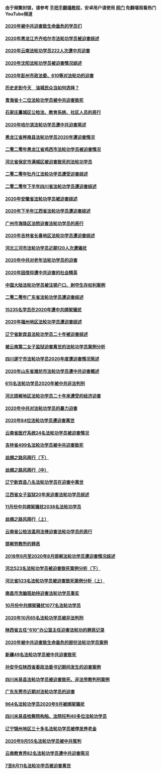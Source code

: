 #### 由于频繁封锁，请参考 [手把手翻墙教程](https://github.com/gfw-breaker/guides/wiki/)，安卓用户请使用 [网门](https://github.com/gfw-breaker/nogfw/blob/master/dl.md?t=01301400) 免翻墙观看热门YouTube频道 

#### [2020年被中共迫害致生命垂危的学员们](../pages/328/419132.md?t=01301400) 

#### [2020年黑龙江齐齐哈尔市法轮功学员被迫害综述](../pages/328/419175.md?t=01301400) 

#### [2020年云南法轮功学员222人次遭中共迫害](../pages/328/419130.md?t=01301400) 

#### [2020年沈阳法轮功学员被迫害情况综述](../pages/328/419088.md?t=01301400) 

#### [2020年彭州市政法委、610等对法轮功的迫害](../pages/328/419092.md?t=01301400) 

#### [历史走到今天　油城民众当如何选择？](../pages/328/419084.md?t=01301400) 

#### [青海省十二位法轮功学员被中共迫害致死](../pages/328/419002.md?t=01301400) 

#### [石家庄藁城区公检法、教育系统、社区人员的恶行](../pages/328/419000.md?t=01301400) 

#### [2020年哈尔滨法轮功学员遭中共迫害简述](../pages/328/418966.md?t=01301400) 

#### [黑龙江省桦南县法轮功学员2020年遭迫害情况](../pages/328/418993.md?t=01301400) 

#### [二零二零年黑龙江省鸡西市法轮功学员被迫害情况](../pages/328/418957.md?t=01301400) 

#### [河北省保定市满城区被迫害致死的法轮功学员](../pages/328/418806.md?t=01301400) 

#### [二零二零年牡丹江法轮功学员遭受迫害综述](../pages/328/418822.md?t=01301400) 

#### [二零二零年下半年四川省法轮功学员遭迫害综述](../pages/328/418762.md?t=01301400) 

#### [2020年安徽省法轮功学员被迫害综述](../pages/328/418751.md?t=01301400) 

#### [2020年下半年江西省法轮功学员遭迫害综述](../pages/328/418732.md?t=01301400) 

#### [广州市海珠区法院迫害法轮功学员的恶行](../pages/328/418722.md?t=01301400) 

#### [2020年吉林省长春地区法轮功学员遭迫害综述](../pages/328/418422.md?t=01301400) 

#### [河北三河市法轮功学员近期120人次遭骚扰](../pages/328/418620.md?t=01301400) 

#### [2020年中共对老年法轮功学员的迫害](../pages/328/418627.md?t=01301400) 

#### [2020年因信仰遭中共迫害的社会精英](../pages/328/418601.md?t=01301400) 

#### [中国大陆法轮功学员被注销户口、剥夺生存权利案例](../pages/328/418575.md?t=01301400) 

#### [二零二零年广东省法轮功学员遭迫害综述](../pages/328/418452.md?t=01301400) 

#### [15235名学员在2020年遭中共绑架骚扰](../pages/328/418447.md?t=01301400) 

#### [2020年福州地区法轮功学员遭迫害综述](../pages/328/418352.md?t=01301400) 

#### [辽宁省新宾县法轮功学员二十年被迫害综述](../pages/328/418318.md?t=01301400) 

#### [被云南第二女子监狱迫害离世的法轮功学员案例分析](../pages/328/417986.md?t=01301400) 

#### [四川遂宁市法轮功学员2020年度遭迫害情况简述](../pages/328/418083.md?t=01301400) 

#### [2020年山东省潍坊市法轮功学员遭中共迫害概述](../pages/328/418128.md?t=01301400) 

#### [615名法轮功学员2020年被中共非法判刑](../pages/328/418123.md?t=01301400) 

#### [河北邯郸地区法轮功学员二十年来遭受的经济迫害](../pages/328/417554.md?t=01301400) 

#### [2020年中共对法轮功学员的暴力迫害](../pages/328/416854.md?t=01301400) 

#### [2020年84位法轮功学员遭迫害离世](../pages/328/416947.md?t=01301400) 

#### [云南省医疗系统24名法轮功学员被迫害情况](../pages/328/416978.md?t=01301400) 

#### [吉林省499名法轮功学员被中共迫害致死](../pages/328/416519.md?t=01301400) 

#### [丝绸之路风雨行（下）](../pages/328/416166.md?t=01301400) 

#### [丝绸之路风雨行（中）](../pages/328/416165.md?t=01301400) 

#### [辽宁新宾县八名法轮功学员在迫害中离世](../pages/328/416383.md?t=01301400) 

#### [江西省女子监狱20年来迫害法轮功学员综述](../pages/328/416327.md?t=01301400) 

#### [11月份中共绑架骚扰2038名法轮功学员](../pages/328/416210.md?t=01301400) 

#### [丝绸之路风雨行（上）](../pages/328/416167.md?t=01301400) 

#### [云南省公检法滥用法律迫害法轮功学员的恶行](../pages/328/416012.md?t=01301400) 

#### [邯郸劳教所的罪恶](../pages/328/415894.md?t=01301400) 

#### [2018年9月至2020年8月邯郸法轮功学员遭迫害情况综述](../pages/328/415563.md?t=01301400) 

#### [河北523名法轮功学员被迫害致死案例分析（下）](../pages/328/414942.md?t=01301400) 

#### [河北省523名法轮功学员被迫害致死案例分析（上）](../pages/328/414941.md?t=01301400) 

#### [南昌市洗脑班劫持迫害法轮功学员事实](../pages/328/415048.md?t=01301400) 

#### [10月份中共绑架骚扰1077名法轮功学员](../pages/328/414995.md?t=01301400) 

#### [2020年10月65名法轮功学员被非法判刑](../pages/328/414617.md?t=01301400) 

#### [陕西省五任“610”办公室主任迫害法轮功的罪恶记录](../pages/328/414486.md?t=01301400) 

#### [2020年被中共迫害致生命垂危的部份法轮功学员案例](../pages/328/414427.md?t=01301400) 

#### [新疆49名法轮功学员被中共迫害致死](../pages/328/414290.md?t=01301400) 

#### [孙安华任陕西省委政法委书记期间发生的迫害案例](../pages/328/414015.md?t=01301400) 

#### [四川米易县法轮功学员被迫害致死、非法劳教判刑案例](../pages/328/413847.md?t=01301400) 

#### [广东东莞市近期对法轮功学员的迫害](../pages/328/413888.md?t=01301400) 

#### [964名法轮功学员2020年9月被绑架骚扰](../pages/328/413838.md?t=01301400) 

#### [四川米易县检察院构陷、法院枉判40多位法轮功学员](../pages/328/413691.md?t=01301400) 

#### [辽宁锦州地区三十多名法轮功学员被停发养老金](../pages/328/413687.md?t=01301400) 

#### [2020年9月55名法轮功学员被中共冤判](../pages/328/413572.md?t=01301400) 

#### [云南教育界82名法轮功学员遭中共迫害简况](../pages/328/413422.md?t=01301400) 

#### [7至8月11名法轮功学员被迫害离世](../pages/328/412209.md?t=01301400) 


